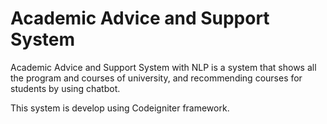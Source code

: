 # Academic Advice and Support System
Academic Advice and Support System with NLP is a system that shows all the program and courses of university, and recommending courses for students by using chatbot.

This system is develop using Codeigniter framework.
